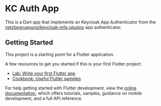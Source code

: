 # KC Auth App

This is a Dart app that implements an Keycloak App Authenticator from the [netzbegruenung/keycloak-mfa-plugins](https://github.com/netzbegruenung/keycloak-mfa-plugins/tree/main/app-authenticator) app authenticator.

## Getting Started

This project is a starting point for a Flutter application.

A few resources to get you started if this is your first Flutter project:

- [Lab: Write your first Flutter app](https://docs.flutter.dev/get-started/codelab)
- [Cookbook: Useful Flutter samples](https://docs.flutter.dev/cookbook)

For help getting started with Flutter development, view the
[online documentation](https://docs.flutter.dev/), which offers tutorials,
samples, guidance on mobile development, and a full API reference.
